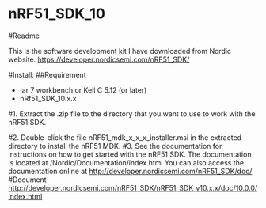 # nRF51_SDK_10
#Readme

This is the software development kit I have downloaded from Nordic website.
https://developer.nordicsemi.com/nRF51_SDK/

#Install:
##Requirement
- Iar 7 workbench or Keil C 5.12 (or later)
- nRf51_SDK_10.x.x

#1. Extract the .zip file to the directory that you want to use to work with the nRF51 SDK.

#2. Double-click the file nRF51_mdk_x_x_x_installer.msi in the extracted 
directory to install the nRF51 MDK.
#3. See the documentation for instructions on how to get started with the 
    nRF51 SDK. The documentation is located at
    <SDK-directory>/Nordic/Documentation/index.html
    You can also access the documentation online at 
    http://developer.nordicsemi.com/nRF51_SDK/doc/
#Document
http://developer.nordicsemi.com/nRF51_SDK/nRF51_SDK_v10.x.x/doc/10.0.0/index.html
